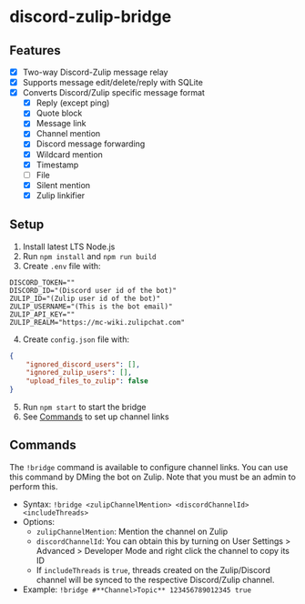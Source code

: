 # discord-zulip-bridge

## Features

- [x] Two-way Discord-Zulip message relay
- [x] Supports message edit/delete/reply with SQLite
- [x] Converts Discord/Zulip specific message format
  - [x] Reply (except ping)
  - [x] Quote block
  - [x] Message link
  - [x] Channel mention
  - [x] Discord message forwarding
  - [x] Wildcard mention
  - [x] Timestamp
  - [ ] File
  - [x] Silent mention
  - [x] Zulip linkifier

## Setup

1. Install latest LTS Node.js
2. Run `npm install` and `npm run build`
3. Create `.env` file with:
```env
DISCORD_TOKEN=""
DISCORD_ID="(Discord user id of the bot)"
ZULIP_ID="(Zulip user id of the bot)"
ZULIP_USERNAME="(This is the bot email)"
ZULIP_API_KEY=""
ZULIP_REALM="https://mc-wiki.zulipchat.com"
```
4. Create `config.json` file with:
```json
{
	"ignored_discord_users": [],
	"ignored_zulip_users": [],
	"upload_files_to_zulip": false
}
```
5. Run `npm start` to start the bridge
6. See [Commands](#commands) to set up channel links

## Commands

The `!bridge` command is available to configure channel links. You can use this command by DMing the bot on Zulip. Note that you must be an admin to perform this.

- Syntax: `!bridge <zulipChannelMention> <discordChannelId> <includeThreads>`
- Options:
  - `zulipChannelMention`: Mention the channel on Zulip
  - `discordChannelId`: You can obtain this by turning on User Settings > Advanced > Developer Mode and right click the channel to copy its ID
  - If `includeThreads` is `true`, threads created on the Zulip/Discord channel will be synced to the respective Discord/Zulip channel.
- Example: `!bridge #**Channel>Topic** 123456789012345 true`
